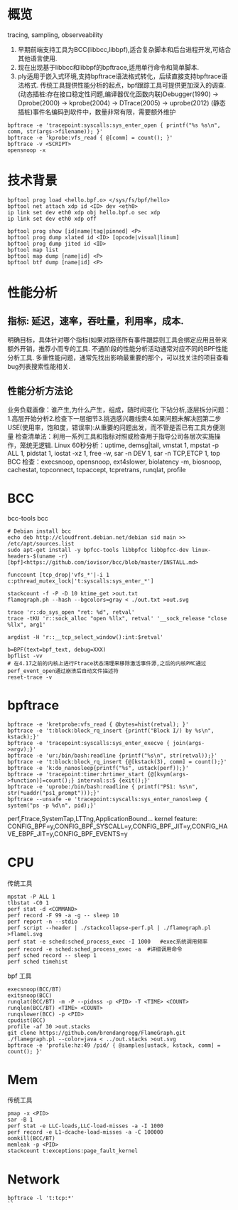 # 概览
tracing, sampling, observeability
1. 早期前端支持工具为BCC(libbcc,libbpf),适合复杂脚本和后台进程开发,可结合其他语言使用.
2. 现在出现基于libbcc和libbpf的bpftrace,适用单行命令和简单脚本.
3. ply适用于嵌入式环境,支持bpftrace语法格式转化，后续直接支持bpftrace语法格式.
传统工具提供性能分析的起点，bpf跟踪工具可提供更加深入的调查.
(动态插桩:存在接口稳定性问题,编译器优化函数内联)Debugger(1990) -> Dprobe(2000) -> kprobe(2004) -> DTrace(2005) -> uprobe(2012)
(静态插桩)事件名编码到软件中，数量非常有限，需要额外维护
```
bpftrace -e 'tracepoint:syscalls:sys_enter_open { printf("%s %s\n", comm, str(args->filename)); }'
bpftrace -e 'kprobe:vfs_read { @[comm] = count(); }'
bpftrace -v <SCRIPT>
opensnoop -x
```

# 技术背景
```
bpftool prog load <hello.bpf.o> </sys/fs/bpf/hello>
bpftool net attach xdp id <ID> dev <eth0>
ip link set dev eth0 xdp obj hello.bpf.o sec xdp
ip link set dev eth0 xdp off

bpftool prog show [id|name|tag|pinned] <P>
bpftool prog dump xlated id <ID> [opcode|visual|linum]
bpftool prog dump jited id <ID> 
bpftool map list
bpftool map dump [name|id] <P>
bpftool btf dump [name|id] <P> 
```

# 性能分析
## 指标: 延迟，速率，吞吐量，利用率，成本.
明确目标，具体针对哪个指标(如果对路径所有事件跟踪则工具会绑定应用且带来额外开销，推荐小而专的工具.
不通阶段的性能分析活动通常对应不同的BPF性能分析工具.
多重性能问题，通常先找出影响最重要的那个，可以找关注的项目查看bug列表搜索性能相关.
## 性能分析方法论
业务负载画像：谁产生,为什么产生，组成，随时间变化
下钻分析,逐层拆分问题：1.高层开始分析2.检查下一层细节3.挑选感兴趣线索4.如果问题未解决回第二步
USE(使用率，饱和度，错误率):从重要的问题出发，而不管是否已有工具方便测量
检查清单法：利用一系列工具和指标对照或检查用于指导公司各层次实施操作，笼统无逻辑.
Linux 60秒分析：uptime, demsg|tail, vmstat 1, mpstat -p ALL 1, pidstat 1, iostat -xz 1, free -w, sar -n DEV 1, sar -n TCP,ETCP 1, top
BCC 检查：execsnoop, opensnoop, ext4slower, biolatency -m, biosnoop, cachestat, tcpconnect, tcpaccept, tcpretrans, runqlat, profile

# BCC
bcc-tools bcc
```
# Debian install bcc
echo deb http://cloudfront.debian.net/debian sid main >> /etc/apt/sources.list
sudo apt-get install -y bpfcc-tools libbpfcc libbpfcc-dev linux-headers-$(uname -r)
[bpf]<https://github.com/iovisor/bcc/blob/master/INSTALL.md>

funccount [tcp_drop|'vfs_*'|-i 1 c:pthread_mutex_lock|'t:syscalls:sys_enter_*']

stackcount -f -P -D 10 ktime_get >out.txt
flamegraph.ph --hash --bgcolors=gray < ./out.txt >out.svg

trace 'r::do_sys_open "ret: %d", retval'
trace -tKU 'r::sock_alloc "open %llx", retval' '__sock_release "close %llx", arg1'

argdist -H 'r::__tcp_select_window():int:$retval'

b=BPF(text=bpf_text, debug=XXX)
bpflist -vv
# 在4.17之前的内核上进行Ftrace状态清理来移除激活事件源,之后的内核PMC通过perf_event_open通过崩溃后自动文件描述符
reset-trace -v
```

# bpftrace
```
bpftrace -e 'kretprobe:vfs_read { @bytes=hist(retval); }'
bpftrace -e 't:block:block_rq_insert {printf("Block I/) by %s\n", kstack);}'
bpftrace -e 'tracepoint:syscalls:sys_enter_execve { join(args->argv);}'
bpftrace -e 'ur:/bin/bash:readline {printf("%s\n", str(retval));}'
bpftrace -e 't:block:block_rq_insert {@[kstack(3), comm] = count();}'
bpftrace -e 'k:do_nanosleep{printf("%s", ustack(perf));}'
bpftrace -e 'tracepoint:timer:hrtimer_start {@[ksym(args->function)]=count();} interval:s:5 {exit();}'
bpftrace -e 'uprobe:/bin/bash:readline { printf("PS1: %s\n", str(*uaddr("ps1_prompt")));}'
bpftrace --unsafe -e 'tracepoint:syscalls:sys_enter_nanosleep { system("ps -p %d\n", pid);}'
```
perf,Ftrace,SystemTap,LTTng,ApplicationBound...
kernel feature: CONFIG_BPF=y,CONFIG_BPF_SYSCALL=y,CONFIG_BPF_JIT=y,CONFIG_HAVE_EBPF_JIT=y,CONFIG_BPF_EVENTS=y

# CPU
传统工具
```
mpstat -P ALL 1
tlbstat -C0 1
perf stat -d <COMMAND>
perf record -F 99 -a -g -- sleep 10
perf report -n --stdio
perf script --header | ./stackcollapse-perf.pl | ./flamegraph.pl >flamel.svg
perf stat -e sched:sched_process_exec -I 1000	#exec系统调用频率
perf record -e sched:sched_process_exec -a	#详细调用命令
perf sched record -- sleep 1
perf sched timehist
```
bpf 工具
```
execsnoop(BCC/BT)
exitsnoop(BCC)
runqlat(BCC/BT) -m -P --pidnss -p <PID> -T <TIME> <COUNT>
runqlen(BCC/BT) <TIME> <COUNT>
runqslower(BCC) -p <PID>
cpudist(BCC)
profile -af 30 >out.stacks
git clone https://github.com/brendangregg/FlameGraph.git
./flamegraph.pl --color=java < ../out.stacks >out.svg
bpftrace -e 'profile:hz:49 /pid/ { @samples[ustack, kstack, comm] = count(); }'
```

# 
# Mem
传统工具
```
pmap -x <PID>
sar -B 1
perf stat -e LLC-loads,LLC-load-misses -a -I 1000
perf record -e L1-dcache-load-misses -a -C 100000
oomkill(BCC/BT)
memleak -p <PID>
stackcount t:exceptions:page_fault_kernel
```

# Network
```
bpftrace -l 't:tcp:*'
``
